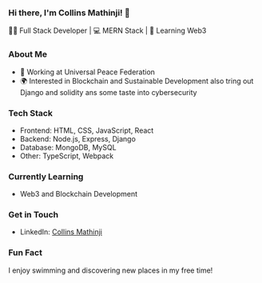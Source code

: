 ### Hi there, I'm Collins Mathinji! 👋

👨‍💻 Full Stack Developer | 💻 MERN Stack | 🌱 Learning Web3

### About Me

- 💼 Working at Universal Peace Federation
- 🌍 Interested in Blockchain and Sustainable Development also tring out Django and solidity ans some taste into cybersecurity

### Tech Stack

- Frontend: HTML, CSS, JavaScript, React
- Backend: Node.js, Express, Django
- Database: MongoDB, MySQL
- Other: TypeScript, Webpack

### Currently Learning

- Web3 and Blockchain Development

### Get in Touch

- LinkedIn: [Collins Mathinji](https://www.linkedin.com/in/collins-macharia-05b527268/)

### Fun Fact

I enjoy swimming  and discovering new places in my free time!

